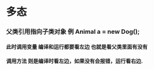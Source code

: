 # 多态

### 父类引用指向子类对象 例 Animal a = new Dog();

#### 此时调用变量 编译和运行都要看左边 也就是看父类里面有没有

#### 调用方法 则是编译时看左边，如果没有会报错，运行看右边.

